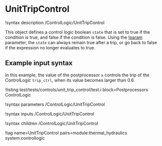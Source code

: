 # UnitTripControl

!syntax description /ControlLogic/UnitTripControl

This object defines a control logic boolean `state` that is set to true if the
condition is true, and false if the condition is false.
Using the [!param](/ControlLogic/UnitTripControl/latch) parameter, the `state` can always remain true
after a trip, or go back to false if the expression no longer evaluates to true.

## Example input syntax

In this example, the value of the postprocessor `a` controls the trip of the ControlLogic `trip_ctrl`,
when its value becomes larger than 0.6.

!listing test/tests/controls/unit_trip_control/test.i block=Postprocessors ControlLogic

!syntax parameters /ControlLogic/UnitTripControl

!syntax inputs /ControlLogic/UnitTripControl

!syntax children /ControlLogic/UnitTripControl

!tag name=UnitTripControl pairs=module:thermal_hydraulics system:controllogic
